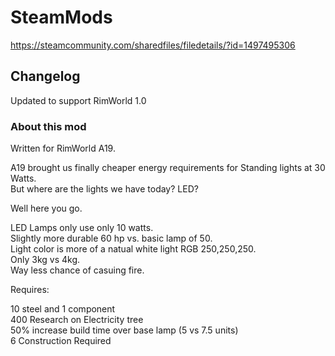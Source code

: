 # SteamMods

https://steamcommunity.com/sharedfiles/filedetails/?id=1497495306


## Changelog  
Updated to support RimWorld 1.0 
  

### About this mod  
Written for RimWorld A19.

A19 brought us finally cheaper energy requirements for Standing lights at 30 Watts.  
But where are the lights we have today? LED? 

Well here you go.

LED Lamps only use only 10 watts.  
Slightly more durable 60 hp vs. basic lamp of 50.  
Light color is more of a natual white light RGB 250,250,250.  
Only 3kg vs 4kg.  
Way less chance of casuing fire.  

Requires:  

10 steel and 1 component  
400 Research on Electricity tree  
50% increase build time over base lamp (5 vs 7.5 units)  
6 Construction Required  


